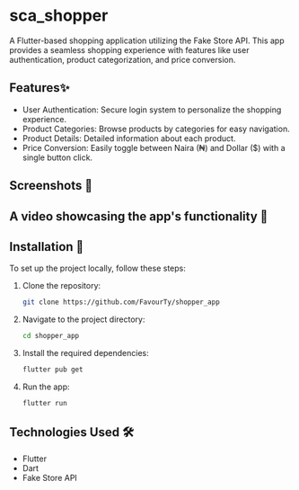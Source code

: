 # sca_shopper

A Flutter-based shopping application utilizing the Fake Store API. This app provides a seamless shopping experience with features like user authentication, product categorization, and price conversion.

## Features✨

- User Authentication: Secure login system to personalize the shopping experience.
- Product Categories: Browse products by categories for easy navigation.
- Product Details: Detailed information about each product.
- Price Conversion: Easily toggle between Naira (₦) and Dollar ($) with a single button click.

## Screenshots 📸

## A video showcasing the app's functionality 🎥

## Installation 🚀
To set up the project locally, follow these steps:

1. Clone the repository:
   ```bash
   git clone https://github.com/FavourTy/shopper_app

2. Navigate to the project directory:
   ```bash
   cd shopper_app

3. Install the required dependencies:
   ```bash
   flutter pub get 

4. Run the app:
   ```bash
   flutter run

## Technologies Used 🛠️

- Flutter
- Dart
- Fake Store API 